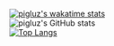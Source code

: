 
[![pigluz's wakatime stats](https://github-readme-stats.vercel.app/api/wakatime?username=pigluz)](https://github.com/anuraghazra/github-readme-stats)<br>
![pigluz's GitHub stats](https://github-readme-stats.vercel.app/api?username=pigluz&count_private=true)<br>
[![Top Langs](https://github-readme-stats.vercel.app/api/top-langs/?username=pigluz)](https://github.com/anuraghazra/github-readme-stats) 



<!--
**pigluz/pigluz** is a ✨ _special_ ✨ repository because its `README.md` (this file) appears on your GitHub profile.

Here are some ideas to get you started:

- 🔭 I’m currently working on ...
- 🌱 I’m currently learning ...
- 👯 I’m looking to collaborate on ...
- 🤔 I’m looking for help with ...
- 💬 Ask me about ...
- 📫 How to reach me: ...
- 😄 Pronouns: ...
- ⚡ Fun fact: ...
-->
